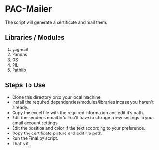 # PAC-Mailer

 The script will generate a certificate and mail them. 
 

 ## Libraries / Modules
  1. yagmail
  2. Pandas
  3. OS
  4. PIL
  5. Pathlib
 
 ## Steps To Use
 * Clone this directory onto your local machine.
 * Install the required dependencies/modules/libraries incase you haven't already.
 * Copy the excel file with the required information and edit it's path. 
 * Edit the sender's email info.You'll have to change a few setitngs in your gmail account settings. 
 * Edit the position and color if the text according to your preference.
 * Copy the certificate picture and edit it's path. 
 * Run the Final.py script.
 * That's it. 


